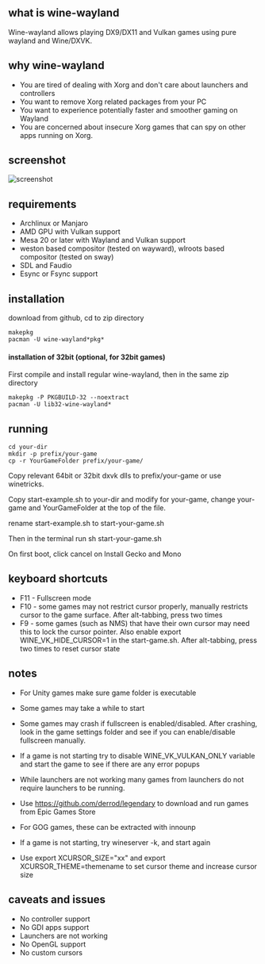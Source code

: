 ## what is wine-wayland

Wine-wayland allows playing DX9/DX11 and Vulkan games using pure wayland and Wine/DXVK.

## why wine-wayland

 * You are tired of dealing with Xorg and don't care about launchers and controllers
 * You want to remove Xorg related packages from your PC
 * You want to experience potentially faster and smoother gaming on Wayland
 * You are concerned about insecure Xorg games that can spy on other apps running on Xorg.

## screenshot

![screenshot](https://raw.githubusercontent.com/varmd/wine-wayland/master/screenshot.png "Screenshot")

## requirements

 * Archlinux or Manjaro
 * AMD GPU with Vulkan support
 * Mesa 20 or later with Wayland and Vulkan support
 * weston based compositor (tested on wayward), wlroots based compositor (tested on sway)
 * SDL and Faudio
 * Esync or Fsync support

## installation

download from github, cd to zip directory

    makepkg
    pacman -U wine-wayland*pkg*


#### installation of 32bit (optional, for 32bit games)

First compile and install regular wine-wayland, then in the same zip directory

    makepkg -P PKGBUILD-32 --noextract
    pacman -U lib32-wine-wayland*

## running

    cd your-dir
    mkdir -p prefix/your-game
    cp -r YourGameFolder prefix/your-game/
   
Copy relevant 64bit or 32bit dxvk dlls to prefix/your-game or use winetricks.

Copy start-example.sh to your-dir and modify for your-game, change your-game and YourGameFolder at the top of the file.

rename start-example.sh to start-your-game.sh

Then in the terminal run sh start-your-game.sh

On first boot, click cancel on Install Gecko and Mono


## keyboard shortcuts

* F11 - Fullscreen mode
* F10 - some games may not restrict cursor properly, manually restricts cursor to the game surface. After alt-tabbing, press two times
* F9 - some games (such as NMS) that have their own cursor may need this to lock the cursor pointer. Also enable export WINE_VK_HIDE_CURSOR=1 in the start-game.sh. After alt-tabbing, press two times to reset cursor state


## notes
* For Unity games make sure game folder is executable

* Some games may take a while to start
* Some games may crash if fullscreen is enabled/disabled. After crashing, look in the game settings folder and see if you can enable/disable fullscreen manually.
* If a game is not starting try to disable WINE\_VK\_VULKAN_ONLY variable and start the game to see if there are any error popups 
* While launchers are not working many games from launchers do not require launchers to be running. 
* Use https://github.com/derrod/legendary to download and run games from Epic Games Store
* For GOG games, these can be extracted with innounp
* If a game is not starting, try wineserver -k, and start again
* Use export XCURSOR_SIZE="xx" and export XCURSOR_THEME=themename to set cursor theme and increase cursor size 

## caveats and issues

* No controller support
* No GDI apps support
* Launchers are not working
* No OpenGL support
* No custom cursors
